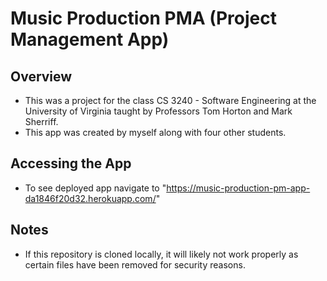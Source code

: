 # Music Production PMA (Project Management App)

## Overview
- This was a project for the class CS 3240 - Software Engineering at the University of Virginia taught by Professors Tom Horton and Mark Sherriff.
- This app was created by myself along with four other students.

## Accessing the App
- To see deployed app navigate to "https://music-production-pm-app-da1846f20d32.herokuapp.com/"

## Notes
- If this repository is cloned locally, it will likely not work properly as certain files have been removed for security reasons.
